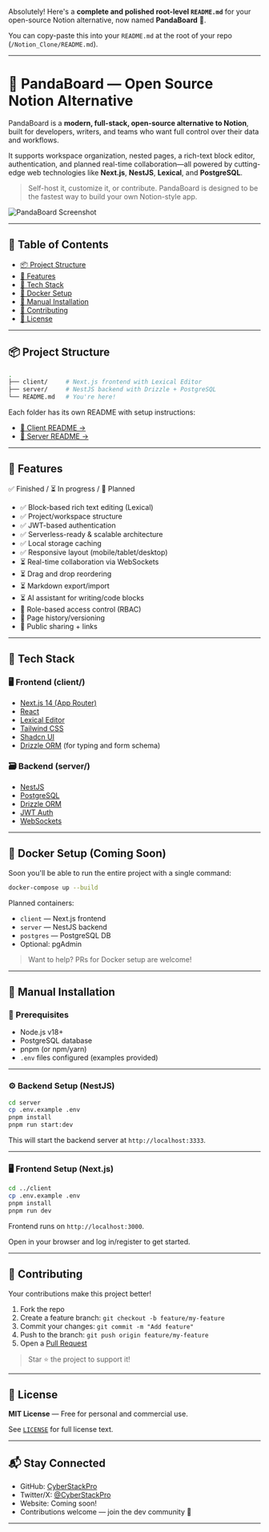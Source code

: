 Absolutely! Here's a **complete and polished root-level `README.md`** for your open-source Notion alternative, now named **PandaBoard** 🐼.

You can copy-paste this into your `README.md` at the root of your repo (`/Notion_Clone/README.md`).

---


# 🐼 PandaBoard — Open Source Notion Alternative

PandaBoard is a **modern, full-stack, open-source alternative to Notion**, built for developers, writers, and teams who want full control over their data and workflows.

It supports workspace organization, nested pages, a rich-text block editor, authentication, and planned real-time collaboration—all powered by cutting-edge web technologies like **Next.js**, **NestJS**, **Lexical**, and **PostgreSQL**.

> Self-host it, customize it, or contribute. PandaBoard is designed to be the fastest way to build your own Notion-style app.

![PandaBoard Screenshot](https://via.placeholder.com/800x400)

---

## 🧾 Table of Contents

- [📦 Project Structure](#-project-structure)
- [🚀 Features](#-features)
- [🧰 Tech Stack](#-tech-stack)
- [🐳 Docker Setup](#-docker-setup)
- [📂 Manual Installation](#-manual-installation)
- [🤝 Contributing](#-contributing)
- [📄 License](#-license)

---

## 📦 Project Structure

```bash
.
├── client/     # Next.js frontend with Lexical Editor
├── server/     # NestJS backend with Drizzle + PostgreSQL
└── README.md   # You're here!
```

Each folder has its own README with setup instructions:
- [📁 Client README →](./client/README.md)
- [📁 Server README →](./server/README.md)

---

## 🚀 Features

✅ Finished / ⏳ In progress / 🧠 Planned

- ✅ Block-based rich text editing (Lexical)
- ✅ Project/workspace structure
- ✅ JWT-based authentication
- ✅ Serverless-ready & scalable architecture
- ✅ Local storage caching
- ✅ Responsive layout (mobile/tablet/desktop)
- ⏳ Real-time collaboration via WebSockets
- ⏳ Drag and drop reordering
- ⏳ Markdown export/import
- ⏳ AI assistant for writing/code blocks
- 🧠 Role-based access control (RBAC)
- 🧠 Page history/versioning
- 🧠 Public sharing + links

---

## 🧰 Tech Stack

### 🖥 Frontend (client/)
- [Next.js 14 (App Router)](https://nextjs.org/)
- [React](https://reactjs.org/)
- [Lexical Editor](https://lexical.dev/)
- [Tailwind CSS](https://tailwindcss.com/)
- [Shadcn UI](https://ui.shadcn.com/)
- [Drizzle ORM](https://orm.drizzle.team/) (for typing and form schema)

### 🗃 Backend (server/)
- [NestJS](https://nestjs.com/)
- [PostgreSQL](https://www.postgresql.org/)
- [Drizzle ORM](https://orm.drizzle.team/)
- [JWT Auth](https://jwt.io/)
- [WebSockets](https://docs.nestjs.com/websockets/gateways)

---

## 🐳 Docker Setup (Coming Soon)

Soon you'll be able to run the entire project with a single command:

```bash
docker-compose up --build
```

Planned containers:
- `client` — Next.js frontend
- `server` — NestJS backend
- `postgres` — PostgreSQL DB
- Optional: pgAdmin

> Want to help? PRs for Docker setup are welcome!

---

## 📂 Manual Installation

### 🔧 Prerequisites

- Node.js v18+
- PostgreSQL database
- pnpm (or npm/yarn)
- `.env` files configured (examples provided)

---

### ⚙️ Backend Setup (NestJS)

```bash
cd server
cp .env.example .env
pnpm install
pnpm run start:dev
```

This will start the backend server at `http://localhost:3333`.

---

### 🖥 Frontend Setup (Next.js)

```bash
cd ../client
cp .env.example .env
pnpm install
pnpm run dev
```

Frontend runs on `http://localhost:3000`.

Open in your browser and log in/register to get started.

---

## 🤝 Contributing

Your contributions make this project better!

1. Fork the repo
2. Create a feature branch: `git checkout -b feature/my-feature`
3. Commit your changes: `git commit -m "Add feature"`
4. Push to the branch: `git push origin feature/my-feature`
5. Open a [Pull Request](https://github.com/CyberStackPro/Notion_Clone/pulls)

> Star ⭐ the project to support it!

---

## 📄 License

**MIT License** — Free for personal and commercial use.

See [`LICENSE`](./LICENSE) for full license text.

---

## 📬 Stay Connected

- GitHub: [CyberStackPro](https://github.com/CyberStackPro)
- Twitter/X: [@CyberStackPro](https://twitter.com/CyberStackPro)
- Website: Coming soon!
- Contributions welcome — join the dev community 🙌

---
